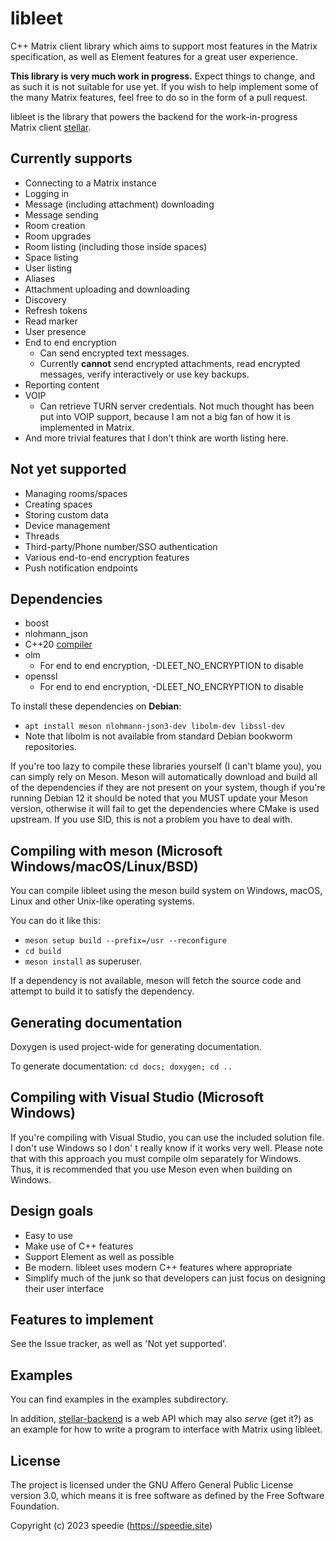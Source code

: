 # libleet

C++ Matrix client library which aims to support most features in the Matrix
specification, as well as Element features for a great user experience.

**This library is very much work in progress.**
Expect things to change, and as such it is not suitable for use
yet. If you wish to help implement some of the many Matrix
features, feel free to do so in the form of a pull request.

libleet is the library that powers the backend for the
work-in-progress Matrix client [stellar](https://git.speedie.site/speedie/stellar).

## Currently supports

- Connecting to a Matrix instance
- Logging in
- Message (including attachment) downloading
- Message sending
- Room creation
- Room upgrades
- Room listing (including those inside spaces)
- Space listing
- User listing
- Aliases
- Attachment uploading and downloading
- Discovery
- Refresh tokens
- Read marker
- User presence
- End to end encryption
  - Can send encrypted text messages.
  - Currently **cannot** send encrypted attachments, read encrypted messages,
  verify interactively or use key backups.
- Reporting content
- VOIP
  - Can retrieve TURN server credentials. Not much thought has been put into
  VOIP support, because I am not a big fan of how it is implemented in Matrix.
- And more trivial features that I don't think are worth listing here.

## Not yet supported

- Managing rooms/spaces
- Creating spaces
- Storing custom data
- Device management
- Threads
- Third-party/Phone number/SSO authentication
- Various end-to-end encryption features
- Push notification endpoints

## Dependencies

- boost
- nlohmann\_json
- C++20 [compiler](https://en.cppreference.com/w/cpp/compiler_support/20)
- olm
  - For end to end encryption, -DLEET\_NO\_ENCRYPTION to disable
- openssl
  - For end to end encryption, -DLEET\_NO\_ENCRYPTION to disable

To install these dependencies on **Debian**:

- `apt install meson nlohmann-json3-dev libolm-dev libssl-dev`
- Note that libolm is not available from standard Debian bookworm repositories.

If you're too lazy to compile these libraries yourself (I can't blame you),
you can simply rely on Meson. Meson will automatically download and build
all of the dependencies if they are not present on your system,
though if you're running Debian 12 it should be noted that you MUST
update your Meson version, otherwise it will fail to get the dependencies
where CMake is used upstream. If you use SID, this is not a problem you have
to deal with.

## Compiling with meson (Microsoft Windows/macOS/Linux/BSD)

You can compile libleet using the meson build system
on Windows, macOS, Linux and other Unix-like
operating systems.

You can do it like this:

- `meson setup build --prefix=/usr --reconfigure`
- `cd build`
- `meson install` as superuser.

If a dependency is not available, meson will fetch the source
code and attempt to build it to satisfy the dependency.

## Generating documentation

Doxygen is used project-wide for generating documentation.

To generate documentation: `cd docs; doxygen; cd ..`

## Compiling with Visual Studio (Microsoft Windows)

If you're compiling with Visual Studio, you can use the
included solution file. I don't use Windows so I don'
t really know if it works very well. Please note that
with this approach you must compile olm separately
for Windows. Thus, it is recommended that you use
Meson even when building on Windows.

## Design goals

- Easy to use
- Make use of C++ features
- Support Element as well as possible
- Be modern. libleet uses modern C++ features where appropriate
- Simplify much of the junk so that developers can just focus on
designing their user interface

## Features to implement

See the Issue tracker, as well as 'Not yet supported'.

## Examples

You can find examples in the examples subdirectory.

In addition,
[stellar-backend](https://git.speedie.site/speedie/stellar-backend)
is a web API which may also *serve* (get it?) as an example
for how to write a program to interface with Matrix using libleet.

## License

The project is licensed under the GNU Affero General
Public License version 3.0, which means it is
free software as defined by the Free Software Foundation.

Copyright (c) 2023 speedie (https://speedie.site)
